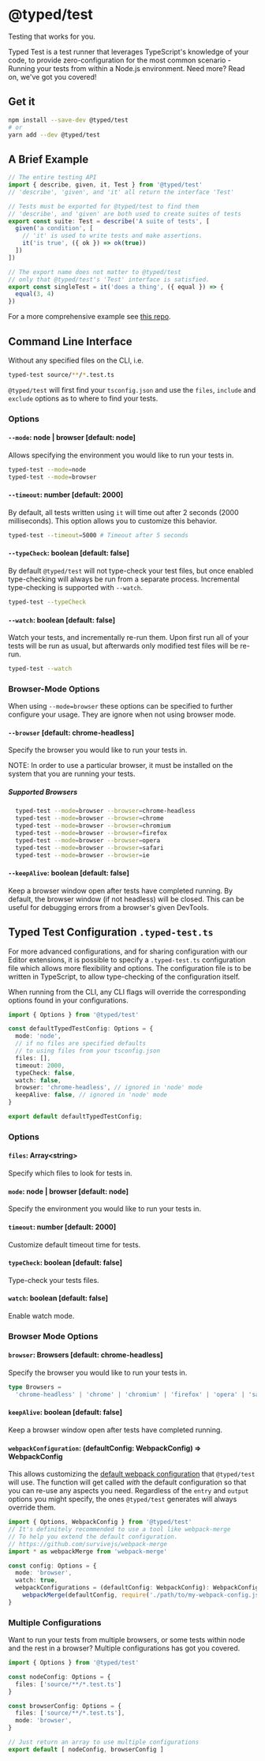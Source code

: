 # @typed/test 

Testing that works for you.

Typed Test is a test runner that leverages TypeScript's knowledge of your code,
to provide zero-configuration for the most common scenario - Running your tests 
from within a Node.js environment. Need more? Read on, we've got you covered!

## Get it 

```sh
npm install --save-dev @typed/test
# or 
yarn add --dev @typed/test
```

## A Brief Example 

```typescript
// The entire testing API
import { describe, given, it, Test } from '@typed/test'
// 'describe', 'given', and 'it' all return the interface 'Test'

// Tests must be exported for @typed/test to find them
// 'describe', and 'given' are both used to create suites of tests
export const suite: Test = describe('A suite of tests', [
  given('a condition', [
    // 'it' is used to write tests and make assertions.
    it('is true', ({ ok }) => ok(true))
  ])
])

// The export name does not matter to @typed/test 
// only that @typed/test's 'Test' interface is satisfied.
export const singleTest = it('does a thing', ({ equal }) => {
  equal(3, 4)
})
```

For a more comprehensive example see [this repo](https://github.com/TylorS/typed-test-example).

## Command Line Interface

Without any specified files on the CLI, i.e.
```sh
typed-test source/**/*.test.ts
```
`@typed/test` will first find your `tsconfig.json` and use the `files`, `include` and `exclude` options as to where to find your tests.

### Options 

#### `--mode`: node | browser [default: node]

Allows specifying the environment you would like to run your tests in. 

```sh
typed-test --mode=node
typed-test --mode=browser
```

#### `--timeout`: number [default: 2000]

By default, all tests written using `it` will time out after 2 seconds (2000 milliseconds). This option allows you to customize this behavior.

```sh
typed-test --timeout=5000 # Timeout after 5 seconds
```

#### `--typeCheck`: boolean [default: false]

By default `@typed/test` will not type-check your test files, but 
once enabled type-checking will always be run from a separate process. Incremental type-checking is supported with `--watch`.

```sh
typed-test --typeCheck
```

#### `--watch`: boolean [default: false]

Watch your tests, and incrementally re-run them. Upon first run all of your tests will be run as usual, but afterwards only modified test files will be re-run.

```sh
typed-test --watch
```

### Browser-Mode Options

When using `--mode=browser` these options can be specified to further configure your usage. They are ignore when not using browser mode.

#### `--browser` [default: chrome-headless]

Specify the browser you would like to run your tests in.

NOTE: In order to use a particular browser, it must be installed on the system that you are running your tests.

##### Supported Browsers 
```sh
  typed-test --mode=browser --browser=chrome-headless
  typed-test --mode=browser --browser=chrome
  typed-test --mode=browser --browser=chromium
  typed-test --mode=browser --browser=firefox
  typed-test --mode=browser --browser=opera
  typed-test --mode=browser --browser=safari
  typed-test --mode=browser --browser=ie
```

#### `--keepAlive`: boolean [default: false]

Keep a browser window open after tests have completed running. By default, the browser window (if not headless) will be closed. This 
can be useful for debugging errors from a browser's given DevTools.


## Typed Test Configuration `.typed-test.ts`

For more advanced configurations, and for sharing configuration with our Editor extensions, it is possible to specify a `.typed-test.ts` configuration file which allows more flexibility and options. The configuration file is to be written in TypeScript, to allow type-checking of the configuration itself.

When running from the CLI, any CLI flags will override the corresponding options 
found in your configurations.

```typescript
import { Options } from '@typed/test'

const defaultTypedTestConfig: Options = {
  mode: 'node',
  // if no files are specified defaults 
  // to using files from your tsconfig.json
  files: [], 
  timeout: 2000,
  typeCheck: false,
  watch: false,
  browser: 'chrome-headless', // ignored in 'node' mode
  keepAlive: false, // ignored in 'node' mode
}

export default defaultTypedTestConfig;
```

### Options

#### `files`: Array&lt;string&gt;

Specify which files to look for tests in.

#### `mode`: node | browser [default: node]

Specify the environment you would like to run your tests in. 

#### `timeout`: number [default: 2000]

Customize default timeout time for tests.

#### `typeCheck`: boolean [default: false]

Type-check your tests files.

#### `watch`: boolean [default: false]

Enable watch mode.

### Browser Mode Options

#### `browser`: Browsers [default: chrome-headless]

Specify the browser you would like to run your tests in.

```typescript
type Browsers = 
  'chrome-headless' | 'chrome' | 'chromium' | 'firefox' | 'opera' | 'safari' | 'ie'
```

#### `keepAlive`: boolean [default: false]

Keep a browser window open after tests have completed running.

#### `webpackConfiguration`: (defaultConfig: WebpackConfig) => WebpackConfig

This allows customizing the [default webpack configuration](./source/browser/webpack/defaultWebpackConfig.ts) that `@typed/test` will use. The function will get called _with_ the default configuration so that you can re-use any aspects you need. 
Regardless of the `entry` and `output` options you might specify, the ones `@typed/test` generates will always override them.

```typescript
import { Options, WebpackConfig } from '@typed/test'
// It's definitely recommended to use a tool like webpack-merge
// To help you extend the default configuration.
// https://github.com/survivejs/webpack-merge
import * as webpackMerge from 'webpack-merge'

const config: Options = {
  mode: 'browser',
  watch: true,
  webpackConfigurations = (defaultConfig: WebpackConfig): WebpackConfig => 
    webpackMerge(defaultConfig, require('./path/to/my-webpack-config.js'))
}
```

### Multiple Configurations

Want to run your tests from multiple browsers, or some tests within node and 
the rest in a browser? Multiple configurations has got you covered.

```typescript
import { Options } from '@typed/test'

const nodeConfig: Options = {
  files: ['source/**/*.test.ts']
}

const browserConfig: Options = {
  files: ['source/**/*.test.ts'],
  mode: 'browser',
}

// Just return an array to use multiple configurations
export default [ nodeConfig, browserConfig ]
```